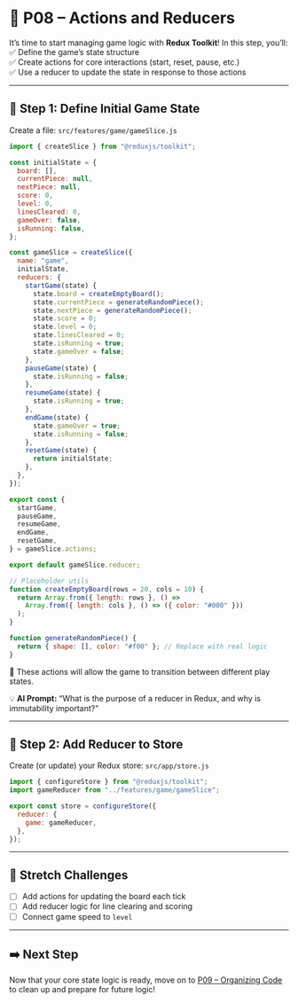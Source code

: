 # 🔄 P08 – Actions and Reducers

It’s time to start managing game logic with **Redux Toolkit**! In this step, you’ll:
✅ Define the game’s state structure  
✅ Create actions for core interactions (start, reset, pause, etc.)  
✅ Use a reducer to update the state in response to those actions

---

## 🧠 Step 1: Define Initial Game State
Create a file: `src/features/game/gameSlice.js`

```js
import { createSlice } from "@reduxjs/toolkit";

const initialState = {
  board: [],
  currentPiece: null,
  nextPiece: null,
  score: 0,
  level: 0,
  linesCleared: 0,
  gameOver: false,
  isRunning: false,
};

const gameSlice = createSlice({
  name: "game",
  initialState,
  reducers: {
    startGame(state) {
      state.board = createEmptyBoard();
      state.currentPiece = generateRandomPiece();
      state.nextPiece = generateRandomPiece();
      state.score = 0;
      state.level = 0;
      state.linesCleared = 0;
      state.isRunning = true;
      state.gameOver = false;
    },
    pauseGame(state) {
      state.isRunning = false;
    },
    resumeGame(state) {
      state.isRunning = true;
    },
    endGame(state) {
      state.gameOver = true;
      state.isRunning = false;
    },
    resetGame(state) {
      return initialState;
    },
  },
});

export const {
  startGame,
  pauseGame,
  resumeGame,
  endGame,
  resetGame,
} = gameSlice.actions;

export default gameSlice.reducer;

// Placeholder utils
function createEmptyBoard(rows = 20, cols = 10) {
  return Array.from({ length: rows }, () =>
    Array.from({ length: cols }, () => ({ color: "#000" }))
  );
}

function generateRandomPiece() {
  return { shape: [], color: "#f00" }; // Replace with real logic
}
```

📌 These actions will allow the game to transition between different play states.

💡 **AI Prompt:** “What is the purpose of a reducer in Redux, and why is immutability important?”

---

## 🧪 Step 2: Add Reducer to Store
Create (or update) your Redux store: `src/app/store.js`

```js
import { configureStore } from "@reduxjs/toolkit";
import gameReducer from "../features/game/gameSlice";

export const store = configureStore({
  reducer: {
    game: gameReducer,
  },
});
```

---

## 🧠 Stretch Challenges
- [ ] Add actions for updating the board each tick
- [ ] Add reducer logic for line clearing and scoring
- [ ] Connect game speed to `level`

---

## ➡️ Next Step
Now that your core state logic is ready, move on to [P09 – Organizing Code](./09-Organizing-Code.md) to clean up and prepare for future logic!


